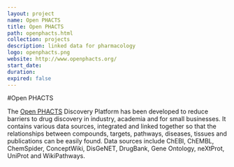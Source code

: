```yaml
---
layout: project
name: Open PHACTS
title: Open PHACTS
path: openphacts.html
collection: projects
description: linked data for pharmacology 
logo: openphacts.png
website: http://www.openphacts.org/
start_date:
duration:
expired: false
---
```


#Open PHACTS

The [Open PHACTS](http://www.openphacts.org) Discovery Platform has been developed to reduce barriers to drug discovery in industry, academia and for small businesses. It contains various data sources, integrated and linked together so that the relationships between compounds, targets, pathways, diseases, tissues and publications can be easily found. Data sources include ChEBI, ChEMBL, ChemSpider, ConceptWiki, DisGeNET, DrugBank, Gene Ontology, neXtProt, UniProt and WikiPathways.
